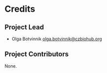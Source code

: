 Credits
=======

Project Lead
----------------

* Olga Botvinnik <olga.botvinnik@czbiohub.org>

Project Contributors
------------

None.
